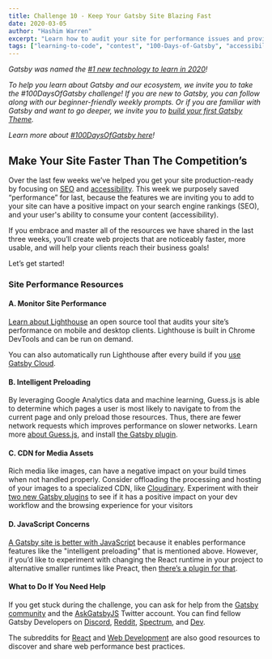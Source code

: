 ```yaml
---
title: Challenge 10 - Keep Your Gatsby Site Blazing Fast
date: 2020-03-05
author: "Hashim Warren"
excerpt: "Learn how to audit your site for performance issues and provide common fixes"
tags: ["learning-to-code", "contest", "100-Days-of-Gatsby", "accessibility"]
---
```


_Gatsby was named the [#1 new technology to learn in 2020](https://www.cnbc.com/2019/12/02/10-hottest-tech-skills-that-could-pay-off-most-in-2020-says-new-report.html)!_

_To help you learn about Gatsby and our ecosystem, we invite you to take the #100DaysOfGatsby challenge! If you are new to Gatsby, you can follow along with our beginner-friendly weekly prompts. Or if you are familiar with Gatsby and want to go deeper, we invite you to [build your first Gatsby Theme](/docs/themes/building-themes/)._

_Learn more about [#100DaysOfGatsby here](/blog/100days)!_

## Make Your Site Faster Than The Competition’s

Over the last few weeks we’ve helped you get your site production-ready by focusing on [SEO](/blog/100days/seo/) and [accessibility](/blog/100days/accessibility/). This week we purposely saved “performance” for last, because the features we are inviting you to add to your site can have a positive impact on your search engine rankings (SEO), and your user's ability to consume your content (accessibility).

If you embrace and master all of the resources we have shared in the last three weeks, you’ll create web projects that are noticeably faster, more usable, and will help your clients reach their business goals!

Let’s get started!

### Site Performance Resources

#### A. Monitor Site Performance

[Learn about Lighthouse](/docs/audit-with-lighthouse/) an open source tool that audits your site’s performance on mobile and desktop clients. Lighthouse is built in Chrome DevTools and can be run on demand.

You can also automatically run Lighthouse after every build if you [use Gatsby Cloud](https://gatsbyjs.com/cloud).

#### B. Intelligent Preloading

By leveraging Google Analytics data and machine learning, Guess.js is able to determine which pages a user is most likely to navigate to from the current page and only preload those resources. Thus, there are fewer network requests which improves performance on slower networks. Learn more [about Guess.js](/docs/optimizing-site-performance-with-guessjs/), and install [the Gatsby plugin](/packages/gatsby-plugin-guess-js).

#### C. CDN for Media Assets

Rich media like images, can have a negative impact on your build times when not handled properly. Consider offloading the processing and hosting of your images to a specialized CDN, like [Cloudinary](https://cloudinary.com/). Experiment with their [two new Gatsby plugins](/blog/2020-01-12-faster-sites-with-optimized-media-assets/) to see if it has a positive impact on your dev workflow and the browsing experience for your visitors

#### D. JavaScript Concerns

[A Gatsby site is better with JavaScript](/blog/2020-01-30-why-gatsby-is-better-with-javascript/#performance) because it enables performance features like the "intelligent preloading" that is mentioned above. However, if you’d like to experiment with changing the React runtime in your project to alternative smaller runtimes like Preact, then [there’s a plugin for that](/packages/gatsby-plugin-preact/).

#### What to Do If You Need Help

If you get stuck during the challenge, you can ask for help from the [Gatsby community](/contributing/community/) and the [AskGatsbyJS](https://twitter.com/AskGatsbyJS) Twitter account. You can find fellow Gatsby Developers on [Discord](https://discordapp.com/invite/gatsby), [Reddit](https://www.reddit.com/r/gatsbyjs/), [Spectrum](https://spectrum.chat/gatsby-js), and [Dev](https://dev.to/t/gatsby).

The subreddits for [React](https://www.reddit.com/r/reactjs/) and [Web Development](https://www.reddit.com/r/webdev/) are also good resources to discover and share web performance best practices.
